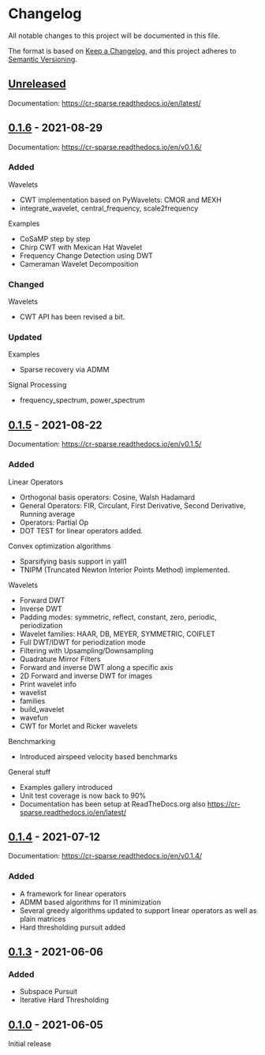 # Changelog
All notable changes to this project will be documented in this file.

The format is based on [Keep a Changelog](https://keepachangelog.com/en/1.0.0/),
and this project adheres to [Semantic Versioning](https://semver.org/spec/v2.0.0.html).

## [Unreleased]

Documentation: https://cr-sparse.readthedocs.io/en/latest/

## [0.1.6] - 2021-08-29

Documentation: https://cr-sparse.readthedocs.io/en/v0.1.6/

### Added

Wavelets
- CWT implementation based on PyWavelets: CMOR and MEXH
- integrate_wavelet, central_frequency, scale2frequency

Examples
- CoSaMP step by step
- Chirp CWT with Mexican Hat Wavelet
- Frequency Change Detection using DWT
- Cameraman Wavelet Decomposition


### Changed

Wavelets
- CWT API has been revised a bit.

### Updated

Examples
- Sparse recovery via ADMM

Signal Processing
- frequency_spectrum, power_spectrum

## [0.1.5] - 2021-08-22

Documentation: https://cr-sparse.readthedocs.io/en/v0.1.5/

### Added

Linear Operators
- Orthogonal basis operators: Cosine, Walsh Hadamard
- General Operators: FIR, Circulant, First Derivative, Second Derivative, Running average
- Operators: Partial Op
- DOT TEST for linear operators added.

Convex optimization algorithms
- Sparsifying basis support in yall1
- TNIPM (Truncated Newton Interior Points Method) implemented.

Wavelets
- Forward DWT
- Inverse DWT
- Padding modes: symmetric, reflect, constant, zero, periodic, periodization
- Wavelet families: HAAR, DB, MEYER, SYMMETRIC, COIFLET
- Full DWT/IDWT for periodization mode
- Filtering with Upsampling/Downsampling
- Quadrature Mirror Filters
- Forward and inverse DWT along a specific axis
- 2D Forward and inverse DWT for images
- Print wavelet info
- wavelist
- families
- build_wavelet
- wavefun
- CWT for Morlet and Ricker wavelets

Benchmarking
- Introduced airspeed velocity based benchmarks

General stuff
- Examples gallery introduced
- Unit test coverage is now back to 90%
- Documentation has been setup at ReadTheDocs.org also https://cr-sparse.readthedocs.io/en/latest/


## [0.1.4] - 2021-07-12

Documentation: https://cr-sparse.readthedocs.io/en/v0.1.4/

### Added

- A framework for linear operators
- ADMM based algorithms for l1 minimization
- Several greedy algorithms updated to support linear operators as well as plain matrices
- Hard thresholding pursuit added

## [0.1.3] - 2021-06-06
### Added
- Subspace Pursuit
- Iterative Hard Thresholding

## [0.1.0] - 2021-06-05

Initial release

[Unreleased]: https://github.com/carnotresearch/cr-sparse/compare/v0.1.6...HEAD
[0.1.6]: https://github.com/carnotresearch/cr-sparse/compare/v0.1.5...v0.1.6
[0.1.5]: https://github.com/carnotresearch/cr-sparse/compare/v0.1.4...v0.1.5
[0.1.4]: https://github.com/carnotresearch/cr-sparse/compare/0.1.3...v0.1.4
[0.1.3]: https://github.com/carnotresearch/cr-sparse/compare/v0.1...0.1.3
[0.1.0]: https://github.com/carnotresearch/cr-sparse/releases/tag/v0.1
